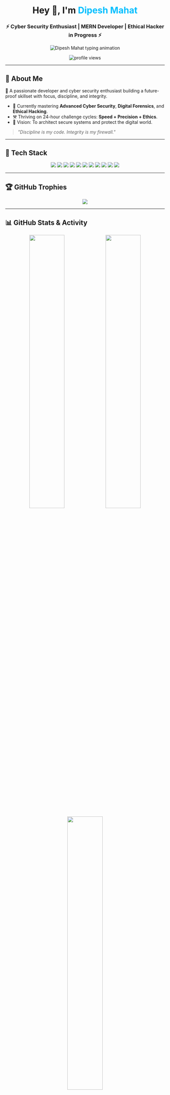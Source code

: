 <!-- Title Banner -->
<h1 align="center">Hey 👋, I'm <span style="color:#00BFFF;">Dipesh Mahat</span></h1>
<h3 align="center">⚡ Cyber Security Enthusiast | MERN Developer | Ethical Hacker in Progress ⚡</h3>

<!-- Typing Animation -->
<p align="center">
  <img src="https://readme-typing-svg.demolab.com?font=Fira+Code&size=22&duration=3000&pause=500&color=00BFFF&background=000000¢er=true&vCenter=true&width=500&lines=Full-Stack+Developer+%F0%9F%92%BB;Cyber+Security+Learner+%F0%9F%94%92;Bug+Bounty+Hunter+in+Progress...;Driven+by+Discipline+%26+Focus" alt="Dipesh Mahat typing animation" />
</p>

<p align="center">
  <img src="https://komarev.com/ghpvc/?username=Dipesh-Mahat&label=Profile%20Views&color=00BFFF&style=flat" alt="profile views" />
</p>

---

## 🧠 About Me

🚀 A passionate developer and cyber security enthusiast building a future-proof skillset with focus, discipline, and integrity.

- 🌱 Currently mastering **Advanced Cyber Security**, **Digital Forensics**, and **Ethical Hacking**.  
- ⚒️ Thriving on 24-hour challenge cycles: **Speed + Precision + Ethics**.  
- 🎯 Vision: To architect secure systems and protect the digital world.

> _"Discipline is my code. Integrity is my firewall."_

---

## 🧰 Tech Stack

<p align="center">
  <img src="https://img.shields.io/badge/-JavaScript-00BFFF?style=flat-square&logo=javascript&logoColor=000000" />
  <img src="https://img.shields.io/badge/-Python-00BFFF?style=flat-square&logo=python&logoColor=000000" />
  <img src="https://img.shields.io/badge/-React-00BFFF?style=flat-square&logo=react&logoColor=000000" />
  <img src="https://img.shields.io/badge/-Node.js-00BFFF?style=flat-square&logo=node.js&logoColor=000000" />
  <img src="https://img.shields.io/badge/-MongoDB-00BFFF?style=flat-square&logo=mongodb&logoColor=000000" />
  <img src="https://img.shields.io/badge/-TailwindCSS-00BFFF?style=flat-square&logo=tailwind-css&logoColor=000000" />
  <img src="https://img.shields.io/badge/-Linux-00BFFF?style=flat-square&logo=linux&logoColor=000000" />
  <img src="https://img.shields.io/badge/-Git-00BFFF?style=flat-square&logo=git&logoColor=000000" />
  <img src="https://img.shields.io/badge/-VSCode-00BFFF?style=flat-square&logo=visual-studio-code&logoColor=000000" />
  <img src="https://img.shields.io/badge/-Kali%20Linux-00BFFF?style=flat-square&logo=kali-linux&logoColor=000000" />
  <img src="https://img.shields.io/badge/-Burp%20Suite-00BFFF?style=flat-square&logo=burp-suite&logoColor=000000" />
</p>

---

## 🏆 GitHub Trophies

<p align="center">
  <img src="https://github-profile-trophy.vercel.app/?username=Dipesh-Mahat&theme=algolia&no-frame=true&margin-w=10&rank=SECRET,SSS,AAA,AA,A,B,C" />
</p>

---

## 📊 GitHub Stats & Activity

<p align="center">
  <img width="47%" src="https://github-readme-stats.vercel.app/api?username=Dipesh-Mahat&show_icons=true&theme=midnight-purple&hide_border=true&count_private=true" />
  <img width="47%" src="https://github-readme-streak-stats.herokuapp.com/?user=Dipesh-Mahat&theme=midnight-purple&hide_border=true" />
  <img width="47%" src="https://github-readme-stats.vercel.app/api/top-langs/?username=Dipesh-Mahat&layout=compact&theme=midnight-purple&hide_border=true" />
</p>

---

## 🔥 Contribution Graph

<p align="center">
  <img src="https://github-readme-activity-graph.vercel.app/graph?username=Dipesh-Mahat&bg_color=000000&color=00BFFF&line=00BFFF&point=FFFFFF&area=true&hide_border=true" />
</p>

---

## 🤝 Let's Connect

<p align="center">
  <a href="mailto:dipesh.mahat.dev@gmail.com"><img src="https://img.shields.io/badge/-Email-00BFFF?style=for-the-badge&logo=gmail&logoColor=000000" alt="Email" /></a>
  <a href="https://github.com/Dipesh-Mahat"><img src="https://img.shields.io/badge/-GitHub-00BFFF?style=for-the-badge&logo=github&logoColor=000000" alt="GitHub" /></a>
</p>

---

> _"Discipline. Vision. Integrity. This is how I build — this is how I grow."_  
> – Dipesh Mahat 🔒
